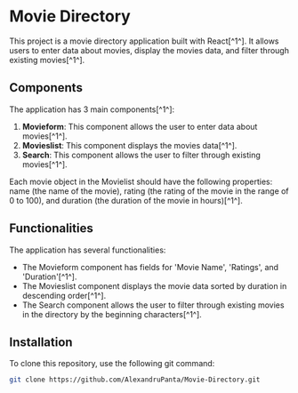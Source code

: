 # Movie Directory

This project is a movie directory application built with React[^1^]. It allows users to enter data about movies, display the movies data, and filter through existing movies[^1^].

## Components

The application has 3 main components[^1^]:

1. **Movieform**: This component allows the user to enter data about movies[^1^].
2. **Movieslist**: This component displays the movies data[^1^].
3. **Search**: This component allows the user to filter through existing movies[^1^].

Each movie object in the Movielist should have the following properties: name (the name of the movie), rating (the rating of the movie in the range of 0 to 100), and duration (the duration of the movie in hours)[^1^].

## Functionalities

The application has several functionalities:

- The Movieform component has fields for 'Movie Name', 'Ratings', and 'Duration'[^1^].
- The Movieslist component displays the movie data sorted by duration in descending order[^1^].
- The Search component allows the user to filter through existing movies in the directory by the beginning characters[^1^].

## Installation

To clone this repository, use the following git command:

```bash
git clone https://github.com/AlexandruPanta/Movie-Directory.git
